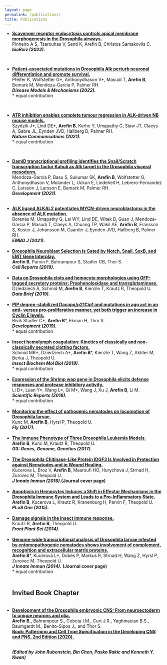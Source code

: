 ```yaml
---
layout: page
permalink: /publications/
title: Publications
---
```



<ul>

<li>

<a href="https://www.biorxiv.org/content/10.1101/2022.12.02.518820v1"><b>Scavenger receptor endocytosis controls apical membrane morphogenesis in the Drosophila airways.</b></a><br>
Pinheiro A S, Tsarouhas V, Senti K, Arefin B, Christos Samakovlis C.<br><i>
	<b>bioRxiv (2022).</b><br></i>
	
</li><br>

<li>

<a href="https://pubmed.ncbi.nlm.nih.gov/35972154/"><b>Patient-associated mutations in Drosophila Alk perturb neuronal differentiation and promote survival.</b></a><br>
	Pfeifer K, Wolfstetter G*, Anthonydhason V*, Masudi T, <b>Arefin B</b>, Bemark M, Mendoza-Garcia P, Palmer RH. <br><i>
	<b>Disease Models & Mechanisms  (2022).</b><br></i>
	* equal contribution

</li><br>

<li>

<a href="https://pubmed.ncbi.nlm.nih.gov/34819497/"><b>ATR inhibition enables complete tumour regression in ALK-driven NB mouse models.</b></a><br>
	Szydzik J*, Lind DE*, <b>Arefin B</b>, Kurhe Y, Umapathy G, Siaw JT, Claeys A, Gabre JL, Eynden JVD, Hallberg B, Palmer RH.<br><i>
	<b>Nature Communications (2021).</b><br></i>
	* equal contribution

</li><br>

<li>

   <a href="https://pubmed.ncbi.nlm.nih.gov/34905617/"><b>DamID transcriptional profiling identifies the Snail/Scratch transcription factor Kahuli as Alk target in the Drosophila visceral mesoderm.</b></a><br>
	Mendoza-Garcia P, Basu S, Sukumar SK, <b>Arefin B</b>, Wolfstetter G, Anthonydhason V, Molander L, Uckun E, Lindehell H, Lebrero-Fernandez C, Larsson J, Larsson E, Bemark M, Palmer RH.<br><i>
	<b>Development (2021).</b></i>

</li><br>
	<li>	
		<a href="https://pubmed.ncbi.nlm.nih.gov/33411331"><b>ALK ligand ALKAL2 potentiates MYCN-driven neuroblastoma in the absence of ALK mutation.</b></a><br>
	Borenäs M, Umapathy G, Lai WY, Lind DE, Witek B, Guan J, Mendoza-Garcia P, Masudi T, Claeys A, Chuang TP, Wakil AE, <b>Arefin B</b>, Fransson S, Koster J, Johansson M, Gaarder J, Eynden JVD, Hallberg B, Palmer RH.<br><i>
	<b>EMBO J (2021).</b></i>


</li><br>
	<li>
		<a href="https://www.ncbi.nlm.nih.gov/pubmed/31825841">	<b>Drosophila Neuroblast Selection Is Gated by Notch, Snail, SoxB, and EMT Gene Interplay.</b></a><br><b>Arefin B</b>, Parvin F, Bahrampour S, Stadler CB, Thor S.<br><i>
		<b>Cell Reports (2019).</b></i>
  
  </li><br>
	<li>
		<a href="https://www.ncbi.nlm.nih.gov/pubmed/31367663"><b>Data on Drosophila clots and hemocyte morphologies using GFP-tagged secretory proteins: Prophenoloxidase and transglutaminase.</b></a><br>
	Dziedziech A, Schmid M, <b>Arefin B</b>, Kienzle T, Krautz R, Theopold U.<br><i>
	<b>Data Brief (2019).</b></i>
	
  </li><br>
	<li>
	<a href="https://www.ncbi.nlm.nih.gov/pubmed/31289041">	<b>PIP degron-stabilized Dacapo/p21Cip1 and mutations in ago act in an anti- versus pro-proliferative manner, yet both trigger an increase in Cyclin E levels.</b></a><br>
	Bivik Stadler C*, <b>Arefin B</b>*, Ekman H, Thor S.<br><i>
	<b>Development (2019).</b><br></i>
	* equal contribution

</li><br>
<li>
	<a href="https://www.ncbi.nlm.nih.gov/pubmed/30974174">	<b>Insect hemolymph coagulation: Kinetics of classically and non-classically secreted clotting factors.</b></a><br>
	Schmid MR*, Dziedziech A*, <b>Arefin B</b>*, Kienzle T, Wang Z, Akhter M, Berka J, Theopold U.<br><i>
	<b>Insect Biochem Mol Biol (2019).</b><br></i>
	* equal contribution
	
 </li><br>
	<li>
	<a href="https://www.ncbi.nlm.nih.gov/pubmed/29884877">	<b>Expression of the Shrimp wap gene in Drosophila elicits defense responses and protease inhibitory activity.</b></a><br>
	Li D*, Luan Y*, Wang L*, Qi M*, Wang J, Xu J, <b>Arefin B</b>, Li M.<br><i>
	<b>Scientific Reports (2018).</b><br></i>
	* equal contribution
	
</li><br>
	<li>
	<a href="https://www.ncbi.nlm.nih.gov/pubmed/28631995">	<b>Monitoring the effect of pathogenic nematodes on locomotion of Drosophila larvae.</b></a><br>
	Kunc M, <b>Arefin B</b>, Hyrsl P, Theopold U.<br><i>
	<b>Fly (2017).</b></i><br>
	
</li><br>
	<li>
	<a href="https://www.ncbi.nlm.nih.gov/pubmed/28476910">	<b>The Immune Phenotype of Three Drosophila Leukemia Models.</b></a><br>
	<b>Arefin B</b>, Kunc M, Krautz R, Theopold U.<br><i>
	<b>G3: Genes, Genome, Genetics (2017).</b></i><br>
	
	
</li><br>
	<li>
	<a href="https://www.ncbi.nlm.nih.gov/pubmed/26694862">	<b>The Drosophila Chitinase-Like Protein IDGF3 Is Involved in Protection against Nematodes and in Wound Healing.</b></a><br>
	Kucerova L, Broz V, <b>Arefin B</b>, Maaroufi HO, Hurychova J, Strnad H, Zurovec M, Theopold U.<br><i>
	<b>J Innate Immun (2016).</b></i><b>(Journal cover page)</b><br>
	
	
</li><br>
	<li>
	<a href="https://www.ncbi.nlm.nih.gov/pubmed/26322507">	<b>Apoptosis in Hemocytes Induces a Shift in Effector Mechanisms in the Drosophila Immune System and Leads to a Pro-Inflammatory State.</b></a><br>
	<b>Arefin B</b>, Kucerova L, Krautz R, Kranenburg H, Parvin F, Theopold U.<br><i>
	<b>PLoS One (2015).</b></i><br>
	
	
</li><br>
	<li>
	<a href="https://www.ncbi.nlm.nih.gov/pubmed/25071815">	<b>Damage signals in the insect immune response.</b></a><br>
	Krautz R, <b>Arefin B</b>, Theopold U.<br><i>
	<b>Front Plant Sci (2014).</b></i><br>	
	
	
</li><br>
	<li>
	<a href="https://www.ncbi.nlm.nih.gov/pubmed/23988573">	<b>Genome-wide transcriptional analysis of Drosophila larvae infected by entomopathogenic nematodes shows involvement of complement, recognition and extracellular matrix proteins.</b></a><br>
	<b>Arefin B</b>*, Kucerova L*, Dobes P, Markus R, Strnad H, Wang Z, Hyrsl P, Zurovec M, Theopold U.<br><i>
	<b>J Innate Immun (2014).</b></i> <b>(Journal cover page)</b><br>
	* equal contribution<br><br>

<h2> Invited Book Chapter</h2>

</li><br>
	<li>
	<a href="https://www.sciencedirect.com/science/article/pii/B9780128144053000254"> <b>Development of the Drosophila embryonic CNS: From neuroectoderm to unique neurons and glia.</b></a><br><b>Arefin B.</b>, Bahrampour S., Cobeta I.M., Curt J.R., Yaghmaeian B.S., Baumgardt M., Benito-Sipos J., and Thor S. <b><br> <a href="https://www.sciencedirect.com/book/9780128144053/patterning-and-cell-type-specification-in-the-developing-cns-and-pns"> <b>Book: Patterning and Cell Type Specification in the Developing CNS and PNS, 2nd Edition (2020).</b> </a><br><i><br>
	
(Edited by John Rubenstein, Bin Chen, Pasko Rakic and Kenneth Y. Kwan)</i>	
	
	
